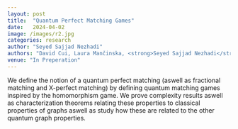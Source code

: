 ```yaml
---
layout: post
title:  "Quantum Perfect Matching Games"
date:   2024-04-02
image: /images/r2.jpg
categories: research
author: "Seyed Sajjad Nezhadi"
authors: "David Cui, Laura Mančinska, <strong>Seyed Sajjad Nezhadi</strong>, and David E. Roberson"
venue: "In Preperation"
---
```

We define the notion of a quantum perfect matching (aswell as fractional matching and X-perfect matching) by defining quantum matching games inspired by the homomorphism game. We prove complexity results aswell as characterization theorems relating these properties to classical properties of graphs aswell as study how these are related to the other quantum graph properties.